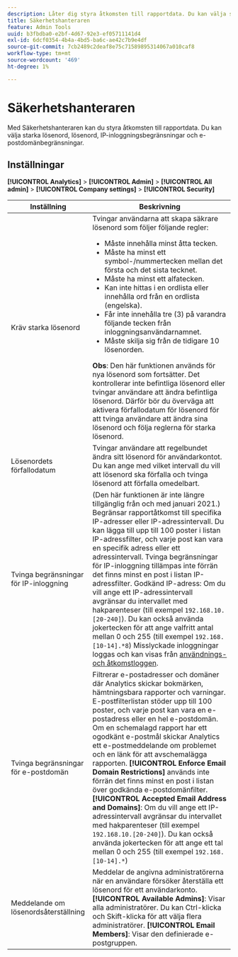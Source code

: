 ```yaml
---
description: Låter dig styra åtkomsten till rapportdata. Du kan välja starka lösenord, lösenord, IP-inloggningsbegränsningar och e-postdomänbegränsningar.
title: Säkerhetshanteraren
feature: Admin Tools
uuid: b3fbdba0-e2bf-4d67-92e3-ef05711141d4
exl-id: 6dcf0354-4b4a-4bd5-ba6c-ae42c7b9e4df
source-git-commit: 7cb2489c2deaf8e75c71589895314067a010caf8
workflow-type: tm+mt
source-wordcount: '469'
ht-degree: 1%

---
```


# Säkerhetshanteraren

Med Säkerhetshanteraren kan du styra åtkomsten till rapportdata. Du kan välja starka lösenord, lösenord, IP-inloggningsbegränsningar och e-postdomänbegränsningar.

## Inställningar

**[!UICONTROL Analytics]** >  **[!UICONTROL Admin]** >  **[!UICONTROL All admin]** >  **[!UICONTROL Company settings]** >  **[!UICONTROL Security]**

| Inställning | Beskrivning |
| --- | --- |
| Kräv starka lösenord | Tvingar användarna att skapa säkrare lösenord som följer följande regler: <ul><li>Måste innehålla minst åtta tecken.</li><li>Måste ha minst ett symbol-/nummertecken mellan det första och det sista tecknet.</li><li>Måste ha minst ett alfatecken.</li><li>Kan inte hittas i en ordlista eller innehålla ord från en ordlista (engelska).</li><li>Får inte innehålla tre (3) på varandra följande tecken från inloggningsanvändarnamnet.</li><li>Måste skilja sig från de tidigare 10 lösenorden.</li></ul>**Obs**: Den här funktionen används för nya lösenord som fortsätter. Det kontrollerar inte befintliga lösenord eller tvingar användare att ändra befintliga lösenord. Därför bör du överväga att aktivera förfallodatum för lösenord för att tvinga användare att ändra sina lösenord och följa reglerna för starka lösenord. |
| Lösenordets förfallodatum | Tvingar användare att regelbundet ändra sitt lösenord för användarkontot. Du kan ange med vilket intervall du vill att lösenord ska förfalla och tvinga lösenord att förfalla omedelbart. |
| Tvinga begränsningar för IP-inloggning | (Den här funktionen är inte längre tillgänglig från och med januari 2021.)<br> Begränsar rapportåtkomst till specifika IP-adresser eller IP-adressintervall. Du kan lägga till upp till 100 poster i listan IP-adressfilter, och varje post kan vara en specifik adress eller ett adressintervall. Tvinga begränsningar för IP-inloggning tillämpas inte förrän det finns minst en post i listan IP-adressfilter. Godkänd IP-adress: Om du vill ange ett IP-adressintervall avgränsar du intervallet med hakparenteser (till exempel `192.168.10.[20-240]`). Du kan också använda jokertecken för att ange valfritt antal mellan 0 och 255 (till exempel `192.168.[10-14].*8`) Misslyckade inloggningar loggas och kan visas från [användnings- och åtkomstloggen](https://experienceleague.adobe.com/docs/analytics/admin/admin-tools/logs.html#section_6FBAF92D9EA244809C45A78A2F0A7232). |
| Tvinga begränsningar för e-postdomän | Filtrerar e-postadresser och domäner där Analytics skickar bokmärken, hämtningsbara rapporter och varningar. E-postfilterlistan stöder upp till 100 poster, och varje post kan vara en e-postadress eller en hel e-postdomän. Om en schemalagd rapport har ett ogodkänt e-postmål skickar Analytics ett e-postmeddelande om problemet och en länk för att avschemalägga rapporten. **[!UICONTROL Enforce Email Domain Restrictions]** används inte förrän det finns minst en post i listan över godkända e-postdomänfilter. **[!UICONTROL Accepted Email Address and Domains]**: Om du vill ange ett IP-adressintervall avgränsar du intervallet med hakparenteser (till exempel  `192.168.10.[20-240]`). Du kan också använda jokertecken för att ange ett tal mellan 0 och 255 (till exempel `192.168.[10-14].*`) |
| Meddelande om lösenordsåterställning | Meddelar de angivna administratörerna när en användare försöker återställa ett lösenord för ett användarkonto. **[!UICONTROL Available Admins]**: Visar alla administratörer. Du kan Ctrl-klicka och Skift-klicka för att välja flera administratörer. **[!UICONTROL Email Members]**: Visar den definierade e-postgruppen. |
